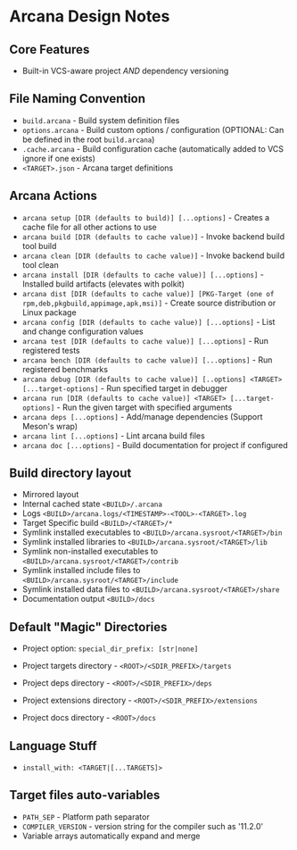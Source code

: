 # Arcana Design Notes

## Core Features

* Built-in VCS-aware project *AND* dependency versioning

## File Naming Convention

* `build.arcana` - Build system definition files
* `options.arcana` - Build custom options / configuration (OPTIONAL: Can be defined in the root `build.arcana`)
* `.cache.arcana` - Build configuration cache (automatically added to VCS ignore if one exists)
* `<TARGET>.json` - Arcana target definitions

## Arcana Actions

* `arcana setup [DIR (defaults to build)] [...options]` - Creates a cache file for all other actions to use
* `arcana build [DIR (defaults to cache value)]` - Invoke backend build tool build
* `arcana clean [DIR (defaults to cache value)]` - Invoke backend build tool clean
* `arcana install [DIR (defaults to cache value)] [...options]` - Installed build artifacts (elevates with polkit)
* `arcana dist [DIR (defaults to cache value)] [PKG-Target (one of rpm,deb,pkgbuild,appimage,apk,msi)]` - Create source distribution or Linux package
* `arcana config [DIR (defaults to cache value)] [...options]` - List and change configuration values
* `arcana test [DIR (defaults to cache value)] [...options]` - Run registered tests
* `arcana bench [DIR (defaults to cache value)] [...options]` - Run registered benchmarks
* `arcana debug [DIR (defaults to cache value)] [..options] <TARGET> [...target-options]` - Run specified target in debugger
* `arcana run [DIR (defaults to cache value)] <TARGET> [...target-options]` - Run the given target with specified arguments
* `arcana deps [...options]` - Add/manage dependencies (Support Meson's wrap)
* `arcana lint [...options]` - Lint arcana build files
* `arcana doc [...options]` - Build documentation for project if configured

## Build directory layout

* Mirrored layout
* Internal cached state `<BUILD>/.arcana`
* Logs `<BUILD>/arcana.logs/<TIMESTAMP>-<TOOL>-<TARGET>.log`
* Target Specific build `<BUILD>/<TARGET>/*`
* Symlink installed executables to `<BUILD>/arcana.sysroot/<TARGET>/bin`
* Symlink installed libraries to `<BUILD>/arcana.sysroot/<TARGET>/lib`
* Symlink non-installed executables to `<BUILD>/arcana.sysroot/<TARGET>/contrib`
* Symlink installed include files to `<BUILD>/arcana.sysroot/<TARGET>/include`
* Symlink installed data files to `<BUILD>/arcana.sysroot/<TARGET>/share`
* Documentation output `<BUILD>/docs`

## Default "Magic" Directories

* Project option: `special_dir_prefix: [str|none]`

* Project targets directory - `<ROOT>/<SDIR_PREFIX>/targets`
* Project deps directory - `<ROOT>/<SDIR_PREFIX>/deps`
* Project extensions directory - `<ROOT>/<SDIR_PREFIX>/extensions`
* Project docs directory - `<ROOT>/docs`

## Language Stuff

* `install_with: <TARGET|[...TARGETS]>`

## Target files auto-variables

* `PATH_SEP` - Platform path separator
* `COMPILER_VERSION` - version string for the compiler such as '11.2.0'
* Variable arrays automatically expand and merge
